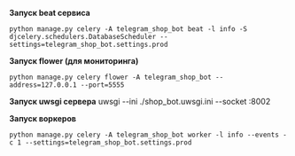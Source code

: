 **Запуск beat сервиса**

	python manage.py celery -A telegram_shop_bot beat -l info -S djcelery.schedulers.DatabaseScheduler --settings=telegram_shop_bot.settings.prod
	
**Запуск flower (для мониторинга)**

	python manage.py celery flower -A telegram_shop_bot --address=127.0.0.1 --port=5555
	
**Запуск uwsgi сервера**
    uwsgi --ini ./shop_bot.uwsgi.ini  --socket :8002
	
	
**Запуск воркеров**

	python manage.py celery -A telegram_shop_bot worker -l info --events -c 1 --settings=telegram_shop_bot.settings.prod